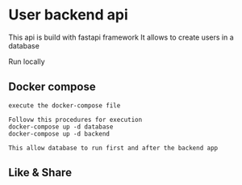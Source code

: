 # User backend api 
  
  This api is build with fastapi framework
  It allows to create users in a database
  
  Run locally
  ## Docker compose
  ```
  execute the docker-compose file
  ```
  ```
  Follovw this procedures for execution
  docker-compose up -d database
  docker-compose up -d backend

  This allow database to run first and after the backend app
  
  ```
  
 

## Like & Share


```
